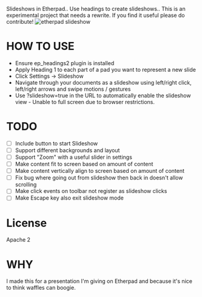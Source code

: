 Slideshows in Etherpad..  Use headings to create slideshows..  This is an experimental project that needs a rewrite.  If you find it useful please do contribute!
![etherpad slideshow](http://i.imgur.com/DtXuPkl.png)

# HOW TO USE
* Ensure ep_headings2 plugin is installed
* Apply Heading 1 to each part of a pad you want to represent a new slide
* Click Settings -> Slideshow
* Navigate through your documents as a slideshow using left/right click, left/right arrows and swipe motions / gestures
* Use ?slideshow=true in the URL to automatically enable the slideshow view - Unable to full screen due to browser restrictions.

# TODO
 - [ ] Include button to start Slideshow
 - [ ] Support different backgrounds and layout
 - [ ] Support "Zoom" with a useful slider in settings
 - [ ] Make content fit to screen based on amount of content
 - [ ] Make content vertically align to screen based on amount of content
 - [ ] Fix bug where going out from slideshow then back in doesn't allow scrolling
 - [ ] Make click events on toolbar not register as slideshow clicks
 - [ ] Make Escape key also exit slideshow mode

# License
Apache 2

# WHY
I made this for a presentation I'm giving on Etherpad and because it's nice to think waffles can boogie.
